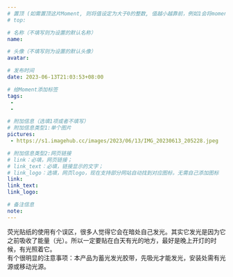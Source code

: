 ```yaml
---
# 置顶 (如需置顶这片Moment, 则将值设定为大于0的整数, 值越小越靠前，例如1会将moment放在最顶端)
# top: 

# 名称（不填写则为设置的默认名称）
name:

# 头像（不填写则为设置的默认头像）
avatar:

# 发布时间
date: 2023-06-13T21:03:53+08:00

# 给Moment添加标签
tags:
 -
 -

# 附加信息（选填1项或者不填写）
# 附加信息类型1:单个图片
pictures:
 - https://s1.imagehub.cc/images/2023/06/13/IMG_20230613_205228.jpeg

# 附加信息类型2:网页链接
# link：必填，网页链接；
# link_text：必填，链接显示的文字；
# link_logo：选填，网页logo，现在支持部分网站自动找到对应图标，无需自己添加图标
link:
link_text:
link_logo:

# 备注信息
note:
---
```


<!-- 下面开始写正文 -->
荧光贴纸的使用有个误区，很多人觉得它会在暗处自己发光。其实它发光是因为它之前吸收了能量（光）。所以一定要贴在白天有光的地方，最好是晚上开灯的时候，有光照着它。  
有个很明显的注意事项：本产品为蓄光发光胶带，先吸光才能发光，安装处需有光源或移动光源。
